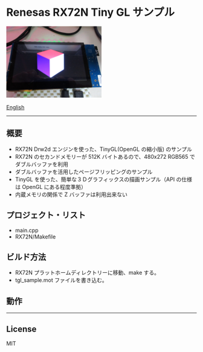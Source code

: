 Renesas RX72N Tiny GL サンプル
=========

<img src="../docs/TinyGLsample.jpg" width="50%">

[English](README.md)
   
---
   
## 概要
- RX72N Drw2d エンジンを使った、TinyGL(OpenGL の縮小版) のサンプル
- RX72N のセカンドメモリーが 512K バイトあるので、480x272 RGB565 でダブルバッファを利用
- ダブルバッファを活用したページフリッピングのサンプル
- TinyGL を使った、簡単な３Ｄグラフィックスの描画サンプル（API の仕様は OpenGL にある程度準拠）
- 内蔵メモリの関係で Z バッファは利用出来ない

## プロジェクト・リスト
- main.cpp
- RX72N/Makefile
      
## ビルド方法
- RX72N プラットホームディレクトリーに移動、make する。
- tgl_sample.mot ファイルを書き込む。
   
## 動作


---
      
License
---

MIT
